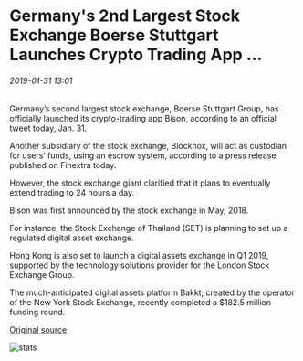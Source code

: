 # Germany's 2nd Largest Stock Exchange Boerse Stuttgart Launches Crypto Trading App ...

###### 2019-01-31 13:01

Germany’s second largest stock exchange, Boerse Stuttgart Group, has officially launched its crypto-trading app Bison, according to an official tweet today, Jan. 31.

Another subsidiary of the stock exchange, Blocknox, will act as custodian for users’ funds, using an escrow system, according to a press release published on Finextra today.

However, the stock exchange giant clarified that it plans to eventually extend trading to 24 hours a day.

Bison was first announced by the stock exchange in May, 2018.

For instance, the Stock Exchange of Thailand (SET) is planning to set up a regulated digital asset exchange.

Hong Kong is also set to launch a digital assets exchange in Q1 2019, supported by the technology solutions provider for the London Stock Exchange Group.

The much-anticipated digital assets platform Bakkt, created by the operator of the New York Stock Exchange, recently completed a $182.5 million funding round.

[Original source](https://cointelegraph.com/news/germanys-2nd-largest-stock-exchange-boerse-stuttgart-launches-crypto-trading-app)

![stats](https://c.statcounter.com/11760860/0/a89fa40b/1/ "stats")